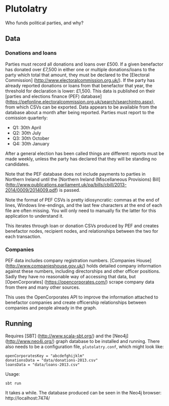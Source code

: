 Plutolatry
==========

Who funds political parties, and why?


Data
----

### Donations and loans

Parties must record all donations and loans over £500. If a given benefactor has donated over £7,500 in either one or multiple donations/loans to the party which total that amount, they must be declared to the [Electoral Commission] (http://www.electoralcommission.org.uk/). If the party has already reported donations or loans from that benefactor that year, the threshold for declaration is lower: £1,500. This data is published on their [parties and elections finance (PEF) database] (https://pefonline.electoralcommission.org.uk/search/searchintro.aspx), from which CSVs can be exported. Data appears to be available from the database about a month after being reported. Parties must report to the comission quarterly:

 * Q1: 30th April
 * Q2: 30th July
 * Q3: 30th October
 * Q4: 30th January

After a general election has been called things are different: reports must be made weekly, unless the party has declared that they will be standing no candidates.

Note that the PEF database does not include payments to parties in Northern Ireland until the [Northern Ireland (Miscellaneous Provisions) Bill] (http://www.publications.parliament.uk/pa/bills/cbill/2013-2014/0009/2014009.pdf) is passed.

Note the format of PEF CSVs is pretty idiosyncratic: commas at the end of lines, Windows line-endings, and the last few characters at the end of each file are often missing. You will only need to manually fix the latter for this application to understand it.

This iterates through loan or donation CSVs produced by PEF and creates benefactor nodes, recipient nodes, and relationships between the two for each transaction.

### Companies

PEF data includes company registration numbers. [Companies House] (http://www.companieshouse.gov.uk/) holds detailed company information against these numbers, including directorships and other officer positions. Sadly they have no reasonable way of accessing that data, but [OpenCorporates] (https://opencorporates.com/) scrape company data from there and many other sources.

This uses the OpenCorporates API to improve the information attached to benefactor companies and create officership relationships between companies and people already in the graph.


Running
-------

Requires [SBT] (http://www.scala-sbt.org/) and the [Neo4j] (http://www.neo4j.org/) graph database to be installed and running. There also needs to be a configuration file, `plutolatry.conf`, which might look like:

    openCorporatesKey = "abcdefghijklm"
    donationsData = "data/donations-2013.csv"
    loansData = "data/loans-2013.csv"

Usage:

    sbt run

It takes a while. The database produced can be seen in the Neo4j browser: http://localhost:7474/
